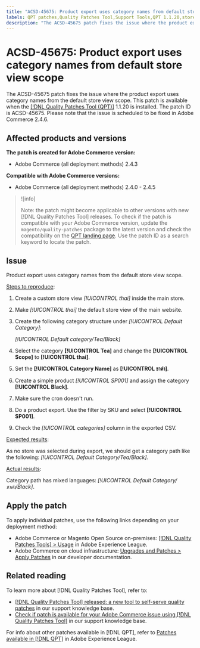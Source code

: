 ```yaml
---
title: "ACSD-45675: Product export uses category names from default store view scope"
labels: QPT patches,Quality Patches Tool,Support Tools,QPT 1.1.20,store view,product export,Magento,Adobe Commerce,cloud infrastructure,on-premises,2.4.0,2.4.0-p1,2.4.1,2.4.1-p1,2.4.2,2.4.2-p1,2.4.2-p2,2.4.3,2.4.3-p1,2.4.3-p2,2.4.3-p3,2.4.4,2.4.4-p1,2.4.5
description: "The ACSD-45675 patch fixes the issue where the product export uses category names from the default store view scope. This patch is available when the [Quality Patches Tool (QPT)](https://experienceleague.adobe.com/docs/commerce-knowledge-base/kb/announcements/commerce-announcements/magento-quality-patches-released-new-tool-to-self-serve-quality-patches.html?lang=en) 1.1.20 is installed. The patch ID is ACSD-45675. Please note that the issue is scheduled to be fixed in Adobe Commerce 2.4.6."
---
```


# ACSD-45675: Product export uses category names from default store view scope

The ACSD-45675 patch fixes the issue where the product export uses category names from the default store view scope. This patch is available when the [[!DNL Quality Patches Tool (QPT)]](https://experienceleague.adobe.com/docs/commerce-knowledge-base/kb/announcements/commerce-announcements/magento-quality-patches-released-new-tool-to-self-serve-quality-patches.html?lang=en) 1.1.20 is installed. The patch ID is ACSD-45675. Please note that the issue is scheduled to be fixed in Adobe Commerce 2.4.6.

## Affected products and versions

**The patch is created for Adobe Commerce version:**

* Adobe Commerce (all deployment methods) 2.4.3

**Compatible with Adobe Commerce versions:**

* Adobe Commerce (all deployment methods) 2.4.0 - 2.4.5

>![info]
>
>Note: the patch might become applicable to other versions with new [!DNL Quality Patches Tool] releases. To check if the patch is compatible with your Adobe Commerce version, update the `magento/quality-patches` package to the latest version and check the compatibility on the [QPT landing page](https://experienceleague.adobe.com/tools/commerce-quality-patches/index.html). Use the patch ID as a search keyword to locate the patch.

## Issue

Product export uses category names from the default store view scope.

<u>Steps to reproduce</u>:

1. Create a custom store view *[!UICONTROL thai]* inside the main store.
1. Make *[!UICONTROL thai]* the default store view of the main website.
1. Create the following category structure under *[!UICONTROL Default Category]*:

    *[!UICONTROL Default category/Tea/Black]*

1. Select the category **[!UICONTROL Tea]** and change the **[!UICONTROL Scope]** to **[!UICONTROL thai]**.
1. Set the **[!UICONTROL Category Name]** as **[!UICONTROL ชาดำ]**.
1. Create a simple product *[!UICONTROL SP001]* and assign the category **[!UICONTROL Black]**.
1. Make sure the cron doesn't run.
1. Do a product export. Use the filter by SKU and select **[!UICONTROL SP001]**.
1. Check the *[!UICONTROL categories]* column in the exported CSV.

<u>Expected results</u>:

As no store was selected during export, we should get a category path like the following: *[!UICONTROL Default Category/Tea/Black]*.

<u>Actual results</u>:

Category path has mixed languages: *[!UICONTROL Default Category/ชาดำ/Black]*.

## Apply the patch

To apply individual patches, use the following links depending on your deployment method:

* Adobe Commerce or Magento Open Source on-premises: [[!DNL Quality Patches Tools] > Usage](https://experienceleague.adobe.com/docs/commerce-operations/tools/quality-patches-tool/usage.html) in Adobe Experience League.
* Adobe Commerce on cloud infrastructure: [Upgrades and Patches > Apply Patches](https://devdocs.magento.com/cloud/project/project-patch.html) in our developer documentation.

## Related reading

To learn more about [!DNL Quality Patches Tool], refer to:

* [[!DNL Quality Patches Tool] released: a new tool to self-serve quality patches](https://support.magento.com/hc/en-us/articles/360047139492) in our support knowledge base.
* [Check if patch is available for your Adobe Commerce issue using [!DNL Quality Patches Tool]](https://support.magento.com/hc/en-us/articles/360047125252) in our support knowledge base.

For info about other patches available in [!DNL QPT], refer to [Patches available in [!DNL QPT]](https://experienceleague.adobe.com/tools/commerce-quality-patches/index.html) in Adobe Experience League.
